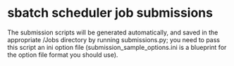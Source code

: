 sbatch scheduler job submissions
================================

The submission scripts will be generated automatically, and saved in the appropriate /Jobs directory by running submissions.py; you need to pass this script an ini option file (submission_sample_options.ini is a blueprint for the option file format you should use). 